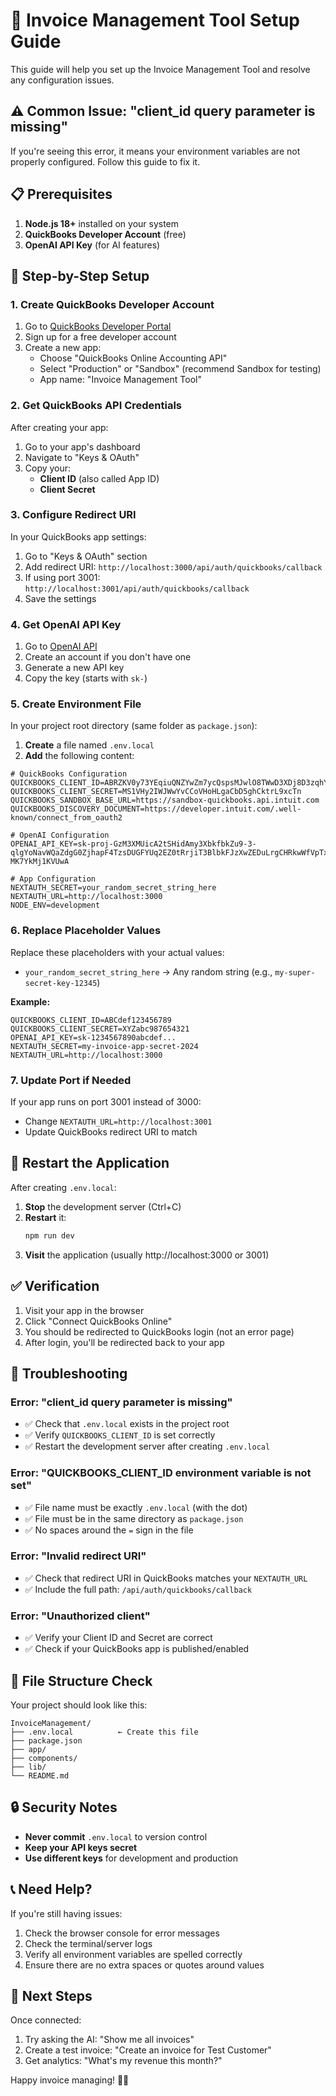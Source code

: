 # 🚀 Invoice Management Tool Setup Guide

This guide will help you set up the Invoice Management Tool and resolve any configuration issues.

## ⚠️ Common Issue: "client_id query parameter is missing"

If you're seeing this error, it means your environment variables are not properly configured. Follow this guide to fix it.

## 📋 Prerequisites

1. **Node.js 18+** installed on your system
2. **QuickBooks Developer Account** (free)
3. **OpenAI API Key** (for AI features)

## 🔧 Step-by-Step Setup

### 1. Create QuickBooks Developer Account

1. Go to [QuickBooks Developer Portal](https://developer.intuit.com/)
2. Sign up for a free developer account
3. Create a new app:
   - Choose "QuickBooks Online Accounting API"
   - Select "Production" or "Sandbox" (recommend Sandbox for testing)
   - App name: "Invoice Management Tool"

### 2. Get QuickBooks API Credentials

After creating your app:
1. Go to your app's dashboard
2. Navigate to "Keys & OAuth"
3. Copy your:
   - **Client ID** (also called App ID)
   - **Client Secret**

### 3. Configure Redirect URI

In your QuickBooks app settings:
1. Go to "Keys & OAuth" section
2. Add redirect URI: `http://localhost:3000/api/auth/quickbooks/callback`
3. If using port 3001: `http://localhost:3001/api/auth/quickbooks/callback`
4. Save the settings

### 4. Get OpenAI API Key

1. Go to [OpenAI API](https://platform.openai.com/api-keys)
2. Create an account if you don't have one
3. Generate a new API key
4. Copy the key (starts with `sk-`)

### 5. Create Environment File

In your project root directory (same folder as `package.json`):

1. **Create** a file named `.env.local`
2. **Add** the following content:

```env
# QuickBooks Configuration
QUICKBOOKS_CLIENT_ID=ABRZKV0y73YEqiuQNZYwZm7ycQspsMJwlO8TWwD3XDj8D3zqhY
QUICKBOOKS_CLIENT_SECRET=MS1VHy2IWJWwYvCCoVHoHLgaCbD5ghCktrL9xcTn
QUICKBOOKS_SANDBOX_BASE_URL=https://sandbox-quickbooks.api.intuit.com
QUICKBOOKS_DISCOVERY_DOCUMENT=https://developer.intuit.com/.well-known/connect_from_oauth2

# OpenAI Configuration
OPENAI_API_KEY=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

# App Configuration
NEXTAUTH_SECRET=your_random_secret_string_here
NEXTAUTH_URL=http://localhost:3000
NODE_ENV=development
```

### 6. Replace Placeholder Values

Replace these placeholders with your actual values:

- `your_random_secret_string_here` → Any random string (e.g., `my-super-secret-key-12345`)

**Example:**
```env
QUICKBOOKS_CLIENT_ID=ABCdef123456789
QUICKBOOKS_CLIENT_SECRET=XYZabc987654321
OPENAI_API_KEY=sk-1234567890abcdef...
NEXTAUTH_SECRET=my-invoice-app-secret-2024
NEXTAUTH_URL=http://localhost:3000
```

### 7. Update Port if Needed

If your app runs on port 3001 instead of 3000:
- Change `NEXTAUTH_URL=http://localhost:3001`
- Update QuickBooks redirect URI to match

## 🔄 Restart the Application

After creating `.env.local`:

1. **Stop** the development server (Ctrl+C)
2. **Restart** it:
   ```bash
   npm run dev
   ```
3. **Visit** the application (usually http://localhost:3000 or 3001)

## ✅ Verification

1. Visit your app in the browser
2. Click "Connect QuickBooks Online"
3. You should be redirected to QuickBooks login (not an error page)
4. After login, you'll be redirected back to your app

## 🐛 Troubleshooting

### Error: "client_id query parameter is missing"
- ✅ Check that `.env.local` exists in the project root
- ✅ Verify `QUICKBOOKS_CLIENT_ID` is set correctly
- ✅ Restart the development server after creating `.env.local`

### Error: "QUICKBOOKS_CLIENT_ID environment variable is not set"
- ✅ File name must be exactly `.env.local` (with the dot)
- ✅ File must be in the same directory as `package.json`
- ✅ No spaces around the `=` sign in the file

### Error: "Invalid redirect URI"
- ✅ Check that redirect URI in QuickBooks matches your `NEXTAUTH_URL`
- ✅ Include the full path: `/api/auth/quickbooks/callback`

### Error: "Unauthorized client"
- ✅ Verify your Client ID and Secret are correct
- ✅ Check if your QuickBooks app is published/enabled

## 📁 File Structure Check

Your project should look like this:
```
InvoiceManagement/
├── .env.local          ← Create this file
├── package.json
├── app/
├── components/
├── lib/
└── README.md
```

## 🔒 Security Notes

- **Never commit** `.env.local` to version control
- **Keep your API keys secret**
- **Use different keys** for development and production

## 📞 Need Help?

If you're still having issues:
1. Check the browser console for error messages
2. Check the terminal/server logs
3. Verify all environment variables are spelled correctly
4. Ensure there are no extra spaces or quotes around values

## 🎯 Next Steps

Once connected:
1. Try asking the AI: "Show me all invoices"
2. Create a test invoice: "Create an invoice for Test Customer"
3. Get analytics: "What's my revenue this month?"

Happy invoice managing! 🧾✨ 